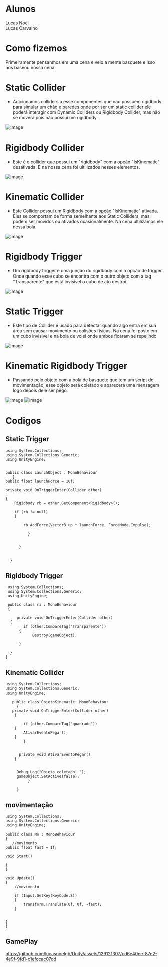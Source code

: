 # Alunos
Lucas Noel<br>
Lucas Carvalho


# Como fizemos
Primeiramente pensanmos em uma cena e veio a mente basquete e isso nos baseou nossa cena. 

# Static Collider
 - Adicionamos colliders a esse componentes que nao possuem rigidbody para simular um chão e paredes onde por ser um static collider ele poderá interagir com  Dynamic Colliders ou Rigidbody Collider, mas não se moverá pois não possui um rigidbody.
  
![image](https://github.com/lucasnoelgb/Unity/assets/129121307/2b8febf7-7f95-4307-b9b6-1474eea1793c)



# Rigidbody Collider
- Este é o collider que possui um "rigidbody" com a opção "IsKinematic" desativada. E na nossa cena foi ultilizados nesses elementos.
 
![image](https://github.com/lucasnoelgb/Unity/assets/129121307/914e709d-290e-48dd-8658-95bf94413525)


# Kinematic Collider
 - Este Collider possui um Rigidbody com a opção "IsKinematic" ativada. Eles se comportam de forma semelhante aos Static Colliders, mas podem ser movidos ou ativados ocasionalmente. Na cena ultilizamos ele nessa bola.

 ![image](https://github.com/lucasnoelgb/Unity/assets/129121307/d902c87a-f07d-40ce-8005-922d6732bd20)


# Rigidbody Trigger
- Um rigidbody trigger e uma junção do rigidbody com a opção de trigger. Onde quando esse cubo se encontra com o outro objeto com a tag "Transparente" que está invisivel o cubo de ato destroi.

![image](https://github.com/lucasnoelgb/Unity/assets/129121307/cee4ed6e-1cb3-4891-b75c-459d69990f3d)


# Static Trigger 
- Este tipo de Collider é usado para detectar quando algo entra em sua área sem causar movimento ou colisões físicas. Na cena foi posto em um cubo invisivel e na bola de volei onde ambos ficaram se repelindo

![image](https://github.com/lucasnoelgb/Unity/assets/129121307/6513eca9-8ef6-4018-9296-a45918ef9398)

# Kinematic Rigidbody Trigger 
- Passando pelo objeto com a bola de basquete que tem um script de movimentação, esse objeto será coletado e aparecerá uma mensagem logo depois dele ser pego. 

![image](https://github.com/lucasnoelgb/Unity/assets/129121307/2171d9dc-1287-480c-a11b-934e836da1ea)
![image](https://github.com/lucasnoelgb/Unity/assets/129121307/f19ffd66-c192-47ec-9478-e8efe7bf8c3d)


# Codigos 


## Static Trigger
    using System.Collections;
    using System.Collections.Generic;
    using UnityEngine;


    public class LaunchObject : MonoBehaviour 
       {
    public float launchForce = 10f;

    private void OnTriggerEnter(Collider other)

    {
        Rigidbody rb = other.GetComponent<Rigidbody>();

        if (rb != null)
        {

            rb.AddForce(Vector3.up * launchForce, ForceMode.Impulse);

              }
 

          }


      }
 

## Rigidbody Trigger
     using System.Collections;
     using System.Collections.Generic;
     using UnityEngine;

     public class ri : MonoBehaviour
     {

         private void OnTriggerEnter(Collider other)
      {
            if (other.CompareTag("Transparente"))
          {
                Destroy(gameObject);

          }

      }  
    }   


## Kinematic Collider 
    using System.Collections;
    using System.Collections.Generic;
    using UnityEngine;

       public class ObjetoKinematic: MonoBehaviour
         {
       private void OnTriggerEnter(Collider other)
        {

            if (other.CompareTag("quadrado"))
        {
            AtivarEventoPegar();
        }
            }

    
          private void AtivarEventoPegar()
        {


         Debug.Log("Objeto coletado! ");
         gameObject.SetActive(false);
              }
 
         }
## movimentação
    using System.Collections;
    using System.Collections.Generic;
    using UnityEngine;

    public class Mo : MonoBehaviour
    {
       //movimento
    public float fast = 1f;

    void Start()

    { 
    }

    void Update()
    {
        //movimento
       
        if (Input.GetKey(KeyCode.S))
        {
            transform.Translate(0f, 0f, -fast);
        }
      
        
    }
    }


## GamePlay



https://github.com/lucasnoelgb/Unity/assets/129121307/cd6e40ee-87e2-4e9f-9fd1-c1efccac07dd










  
  
